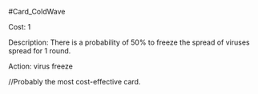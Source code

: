 #Card_ColdWave

Cost: 1

Description: There is a probability of 50% to freeze the spread of viruses spread for 1 round.

Action:
    virus
        freeze

//Probably the most cost-effective card.